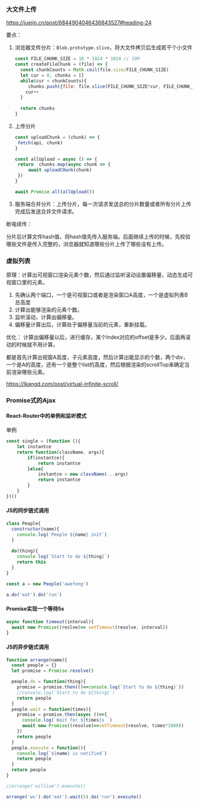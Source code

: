 ### 大文件上传

https://juejin.cn/post/6844904046436843527#heading-24

要点：

1. 浏览器文件分片：`Blob.prototype.slice`，将大文件拷贝后生成若干个小文件

   ```javascript
   const FILE_CHUNK_SIZE = 10 * 1024 * 1024 // 10M
   const createFileChunk = (file) => {
     const chunkCounts = Math.ceil(file.size/FILE_CHUNK_SIZE)
     let cur = 0, chunks = []
     while(cur < chunkCounts){
   		chunks.push({file: file.slice(FILE_CHUNK_SIZE*cur, FILE_CHUNK_SIZE*(cur+1))})
       cur++
     }
     
     return chunks
   }
   ```

   

2. 上传分片

   ```javascript
   const uploadChunk = (chunk) => {
   	fetch(api, chunk)
   }
   
   const allUpload = async () => {
    return  chunks.map(async chunk => {
   		await uploadCHunk(chunk)
   	})
   }
   
   await Promise.all(allUpload())
   
   ```

   

3. 服务端合并分片：上传分片，每一次请求发送总的分片数量或者所有分片上传完成后发送合并文件请求。

断电续传：

分片后计算文件hash值，将hash值先传入服务端。后面继续上传的时候，先校验哪些文件是传入完整的，浏览器就知道哪些分片上传了哪些没有上传。



### 虚拟列表

原理：计算出可视窗口渲染元素个数，然后通过监听滚动设置偏移量，动态生成可视窗口里的元素。

1. 先确认两个端口，一个是可视窗口或者是渲染窗口A高度，一个是虚拟列表B总高度
2. 计算出能够渲染的元素个数。
3. 监听滚动，计算出偏移量。
4. 偏移量计算出后，计算处于偏移量当前的元素，重新挂载。



优化： 计算出偏移量以后，进行缓存，某个Index对应的offset是多少。后面再滚动的时候就不用计算。



都是首先计算出视窗A高度，子元素高度，然后计算出能显示的个数，两个div，一个是A的高度，还有一个是整个list的高度，然后根据渲染的scrollTop来确定当前渲染哪些元素。

https://lkangd.com/post/virtual-infinite-scroll/





### Promise式的Ajax


#### React-Router中的单例和监听模式

单例

```javascript
const single = (function (){
    let instantce
    return function(className, args){
        if(instantce){
            return instantce
        }else{
            instantce = new className(...args)
            return instantce
        }
    }
})()

```



#### JS的同步链式调用

```javascript
class People{
  constructor(name){
    console.log(`People ${name} init`)
  }
  
  do(thing){
    console.log(`Start to do ${thing}`)
    return this
  }
}

const a = new People('awefeng')

a.do('eat').do('run')
```



#### Promise实现一个等待5s

```javascript
async function timeout(interval){
  await new Promise((reslve)=> setTimeout(resolve, interval))
}
```



#### JS的异步链式调用

```javascript
function arrange(name){
  const people = {}
  let promise = Promise.resolve()

  people.do = function(thing){
    promise = promise.then(()=>console.log(`Start to do ${thing}`))
    //console.log(`Start to do ${thing}`)
    return people
  }
  people.wait = function(times){
    promise = promise.then(async ()=>{
      console.log(`Wait for ${times}s `)
      await new Promise((resolve)=>setTimeout(resolve, times*1000))
    })
    return people
  }
  people.execute = function(){
    console.log(`${name} is notified`)
    return people
  }
  return people
}

//arrange('william').execute()

arrange('wu').do('eat').wait(5).do('run').execute()
```

